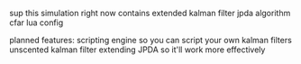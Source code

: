 sup
this simulation right now contains
extended kalman filter
jpda algorithm
cfar 
lua config

planned features:
scripting engine so you can script
your own kalman filters 
unscented kalman filter
extending JPDA so it'll work more effectively

